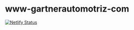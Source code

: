 # www-gartnerautomotriz-com
[![Netlify Status](https://api.netlify.com/api/v1/badges/7632deae-167b-42c0-ae5c-b5b155af8bd7/deploy-status)](https://app.netlify.com/sites/www-gartnerautomotriz-com-co/deploys)
